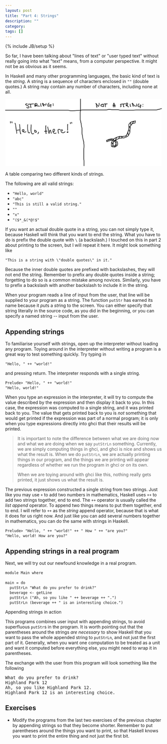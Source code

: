 ```yaml
---
layout: post
title: "Part 4: Strings"
description: ""
category:
tags: []
---
```

{% include JB/setup %}


So far, I have been talking about "lines of text" or "user typed text" without
really going into what "text" means, from a computer perspective. It might not
be as obvious as it seems.

In Haskell and many other programming languages, the basic kind of text is the
*string*. A string is a sequence of characters enclosed in `""` (double
quotes.) A string may contain any number of characters, including none at all.

![A Haskell string and a normal piece of string](/images/p04_not-a-string.jpg)
<div class="ilabel">A table comparing two different kinds of strings.</div>

The following are all valid strings:

 *  `"Hello, world"`
 *  `"abc"`
 *  `"This is still a valid string."`
 *  `""` <!-- I have no idea what's going on here. Without this comment this line doesn't get parsed into a li. -->
 *  `"x"`
 *  `"($*_&(*@!$"`

If you want an actual double quote in a string, you can not simply type it,
because Haskell will think that you want to end the string. What you have to do
is prefix the double quote with `\` (a backslash.) I touched on this in part 2
about printing to the screen, but I will repeat it here. It might look
something like

    "This is a string with \"double quotes\" in it."

Because the inner double quotes are prefixed with backslashes, they will not
end the string. Remember to prefix any double quotes inside a string;
forgetting to do so is a common mistake among novices. Similarly, you have to
prefix a backslash with another backslash to include it in the string.

When your program reads a line of input from the user, that line will be
supplied to your program as a string. The function `putStr` has earned its name
because it *put*s a *str*ing to the screen. You can either specify that string
literally in the source code, as you did in the beginning, or you can specify a
named string -- input from the user.

Appending strings
-----------------

To familiarise yourself with strings, open up the interpreter without loading
any program. Toying around in the interpreter without writing a program is a
great way to test something quickly. Try typing in

    "Hello, " ++ "world!"

and pressing return. The interpreter responds with a single string.

    Prelude> "Hello, " ++ "world!"
    "Hello, world!"

When you type an expression in the interpreter, it will try to compute the
value described by the expression and then display it back to you. In this
case, the expression was computed to a single string, and it was printed back
to you. The value that gets printed back to you is *not* something that would
get printed if the expression was part of a normal program; it is only when you
type expressions directly into <abbr>ghc</abbr>i that their results will be
printed.

> It is important to note the difference between what we are doing now and what
> we are doing when we say `putStrLn` something. Currently, we are simply
> computing things in <abbr>ghc</abbr>i, and <abbr>ghc</abbr>i is nice and
> shows us what the result is. When we do `putStrLn`, we are actually printing
> things in our program, and the things we are printing will appear regardless
> of whether we run the program in <abbr>ghc</abbr>i or on its own.
>
> When we are toying around with <abbr>ghc</abbr>i like this, nothing really
> gets printed, it just shows us what the result is.

The previous expression constructed a single string from two strings. Just like
you may use `+` to add two numbers in mathematics, Haskell uses `++` to add two
strings together, end to end. The `++` operator is usually called the *list
append* operator. To append two things means to put them together, end to end.
I will refer to `++` as the *string* append operator, because that is what it
does for us right now. And just like you can add several numbers together in
mathematics, you can do the same with strings in Haskell.

    Prelude> "Hello, " ++ "world!" ++ " How " ++ "are you?"
    "Hello, world! How are you?"


Appending strings in a real program
-----------------------------------

Next, we will try out our newfound knowledge in a real program.

    module Main where

    main = do
      putStrLn "What do you prefer to drink?"
      beverage <- getLine
      putStrLn ("Ah, so you like " ++ beverage ++ ".")
      putStrLn (beverage ++ " is an interesting choice.")
<div class="label">Appending strings in action</div>

This programs combines user input with appending strings, to avoid superfluous
`putStr`s in the program. It is worth pointing out that the parentheses around
the strings *are necessary* to show Haskell that you want to pass the whole
appended string to `putStrLn`, and not just the first part of it. Generally,
when you want one computation to be treated as a unit and want it computed
before everything else, you might need to wrap it in parentheses.

The exchange with the user from this program will look something like the
following

<pre>What do you prefer to drink?
Highland Park 12
Ah, so you like Highland Park 12.
Highland Park 12 is an interesting choice.</pre>



Exercises
---------

 *  Modify the programs from the last two exercises of the previous chapter by
    appending strings so that they become shorter. Remember to put parentheses
    around the things you want to print, so that Haskell knows you want to
    print the entire thing and not just the first bit.


